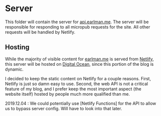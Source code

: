 # Server

This folder will contain the server for [api.earlman.me](http://docs.earlman.me). The server will be responsible for responding to all micropub requests for the site. All other requests will be handled by Netlify.

## Hosting

While the majority of visible content for [earlman.me](https://earlman.me) is served from [Netlify](https://netlify.com), this server will be hosted on [Digital Ocean](https://digitalocean.com), since this portion of the blog is dynamic. 

I decided to keep the static content on Netlify for a couple reasons. First, Netlify is just so damn easy to use. Second, the web API is not a critical feature of my blog, and I prefer keep the most important aspect (the website itself) hosted by people much more qualified than me.

2019.12.04 : We could potentially use [Netlify Functions] for the API to allow us to bypass server config. Will have to look into that later.